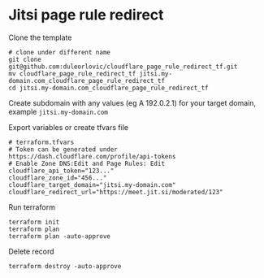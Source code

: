 # Jitsi page rule redirect

Clone the template
```
# clone under different name
git clone git@github.com:duleorlovic/cloudflare_page_rule_redirect_tf.git
mv cloudflare_page_rule_redirect_tf jitsi.my-domain.com_cloudflare_page_rule_redirect_tf
cd jitsi.my-domain.com_cloudflare_page_rule_redirect_tf
```

Create subdomain with any values (eg A 192.0.2.1) for your target domain,
example `jitsi.my-domain.com`


Export variables or create tfvars file
```
# terraform.tfvars
# Token can be generated under https://dash.cloudflare.com/profile/api-tokens
# Enable Zone DNS:Edit and Page Rules: Edit
cloudflare_api_token="123..."
cloudflare_zone_id="456..."
cloudflare_target_domain="jitsi.my-domain.com"
cloudflare_redirect_url="https://meet.jit.si/moderated/123"
```

Run terraform
```
terraform init
terraform plan
terraform plan -auto-approve
```

Delete record
```
terraform destroy -auto-approve
```


